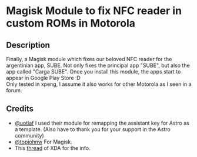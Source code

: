 # Magisk Module to fix NFC reader in custom ROMs in Motorola

## Description

Finally, a Magisk module which fixes our beloved NFC reader for the argentinian app, SUBE. Not only fixes the principal app "SUBE", but also the app called "Carga SUBE". Once you install this module, the apps start to appear in Google Play Store :D\
Only tested in xpeng, I assume it also works for other Motorola as I seen in a forum.

## Credits

- [@uotlaf](https://github.com/uotlaf) I used their module for remapping the assistant key for Astro as a template. (Also have to thank you for your support in the Astro community)
- [@topjohnw](https://github.com/topjohnwu) For Magisk.
- This [thread](https://xdaforums.com/t/solution-to-incompatibility-of-custom-roms-with-load-up-solucion-a-incompatibilidad-de-custom-roms-con-carga-sube.4449777/) of XDA for the info.
 
